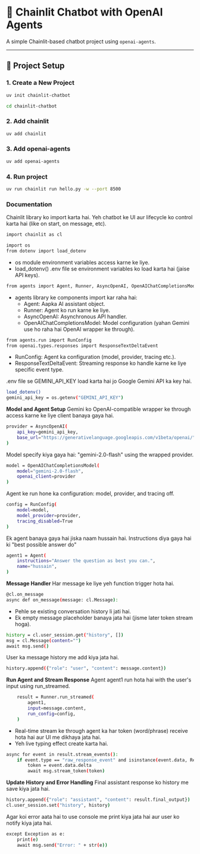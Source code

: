 
# 🚀 Chainlit Chatbot with OpenAI Agents

A simple Chainlit-based chatbot project using `openai-agents`.

---

## 📁 Project Setup

### 1. Create a New Project
```bash
uv init chainlit-chatbot

```

```bash 
cd chainlit-chatbot
```

### 2. Add chainlit
```bash 
uv add chainlit
```

### 3. Add openai-agents
```bash 
uv add openai-agents
```

### 4. Run project
```bash 
uv run chainlit run hello.py -w --port 8500
```

### Documentation

Chainlit library ko import karta hai. Yeh chatbot ke UI aur lifecycle ko control karta hai (like on start, on message, etc).
```bash
import chainlit as cl 
```

```bash
import os
from dotenv import load_dotenv
```
* os module environment variables access karne ke liye.
* load_dotenv() .env file se environment variables ko load karta hai (jaise API keys).


```bash
from agents import Agent, Runner, AsyncOpenAI, OpenAIChatCompletionsModel
```
* agents library ke components import kar raha hai:
  * Agent: Aapka AI assistant object.
  * Runner: Agent ko run karne ke liye.
  * AsyncOpenAI: Asynchronous API handler.
  * OpenAIChatCompletionsModel: Model configuration (yahan Gemini use ho raha hai OpenAI wrapper ke through).

```bash
from agents.run import RunConfig
from openai.types.responses import ResponseTextDeltaEvent
```
* RunConfig: Agent ka configuration (model, provider, tracing etc.).
* ResponseTextDeltaEvent: Streaming response ko handle karne ke liye specific event type.


.env file se GEMINI_API_KEY load karta hai jo Google Gemini API ka key hai.
```bash
load_dotenv()
gemini_api_key = os.getenv("GEMINI_API_KEY")
```

**Model and Agent Setup**
Gemini ko OpenAI-compatible wrapper ke through access karne ke liye client banaya gaya hai.
```bash
provider = AsyncOpenAI(
    api_key=gemini_api_key,
    base_url="https://generativelanguage.googleapis.com/v1beta/openai/"
)
```

Model specify kiya gaya hai: "gemini-2.0-flash" using the wrapped provider.
```bash
model = OpenAIChatCompletionsModel(
    model="gemini-2.0-flash",
    openai_client=provider
)
```

Agent ke run hone ka configuration: model, provider, and tracing off.
```bash
config = RunConfig(
    model=model,
    model_provider=provider,
    tracing_disabled=True
)
```

Ek agent banaya gaya hai jiska naam hussain hai. Instructions diya gaya hai ki "best possible answer do"
```bash
agent1 = Agent(
    instructions="Answer the question as best you can.",
    name="hussain",
)
```

**Message Handler**
Har message ke liye yeh function trigger hota hai.
```bash
@cl.on_message
async def on_message(message: cl.Message):
```

* Pehle se existing conversation history li jati hai.
* Ek empty message placeholder banaya jata hai (jisme later token stream hoga).

```bash
history = cl.user_session.get("history", [])
msg = cl.Message(content="")
await msg.send()
```

User ka message history me add kiya jata hai.
```bash
history.append({"role": "user", "content": message.content})
```

**Run Agent and Stream Response**
Agent agent1 run hota hai with the user's input using run_streamed.
```bash
    result = Runner.run_streamed(
        agent1,
        input=message.content,
        run_config=config,
    )
```


* Real-time stream ke through agent ka har token (word/phrase) receive hota hai aur UI me dikhaya jata hai.
* Yeh live typing effect create karta hai.
```bash
async for event in result.stream_events():
    if event.type == "raw_response_event" and isinstance(event.data, ResponseTextDeltaEvent):
        token = event.data.delta
        await msg.stream_token(token)
```

**Update History and Error Handling**
Final assistant response ko history me save kiya jata hai.
```bash
history.append({"role": "assistant", "content": result.final_output})
cl.user_session.set("history", history)
```

Agar koi error aata hai to use console me print kiya jata hai aur user ko notify kiya jata hai.
```bash
except Exception as e:
    print(e)
    await msg.send("Error: " + str(e))
```